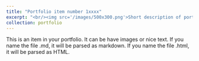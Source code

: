 ```yaml
---
title: "Portfolio item number 1xxxx"
excerpt: "<br/><img src='/images/500x300.png'>Short description of portfolio item number 1"
collection: portfolio
---
```


This is an item in your portfolio. It can be have images or nice text. If you name the file .md, it will be parsed as markdown. If you name the file .html, it will be parsed as HTML. 

